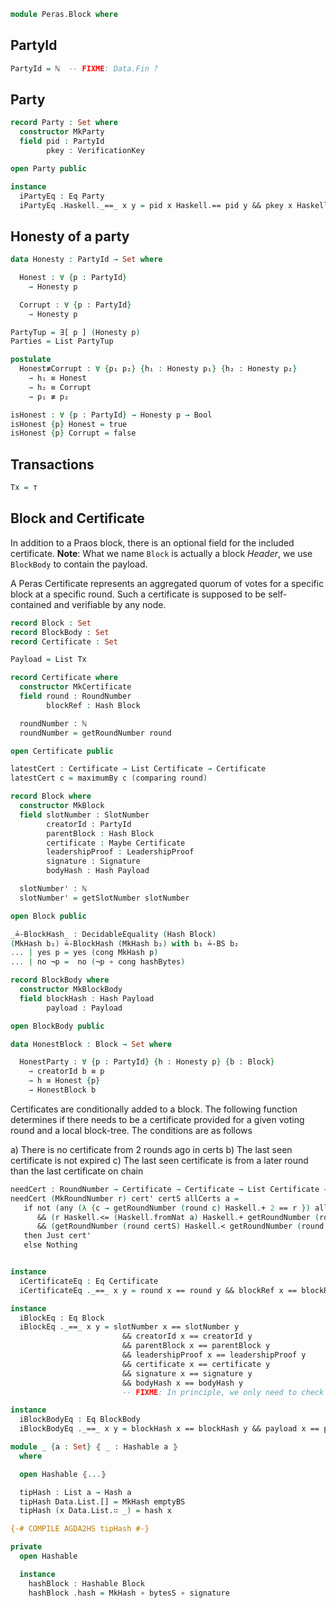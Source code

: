 ```agda
module Peras.Block where
```

<!--
```agda
open import Agda.Builtin.Nat using (Nat)
open import Data.Bool using (Bool; true; false)
open import Data.List using (List; null; head; filter)
open import Data.List.Membership.Propositional using (_∈_; _∉_)
open import Data.Nat using (ℕ)
open import Data.Nat.Properties using (<-strictTotalOrder)
open import Data.Product using (Σ; _,_; ∃; Σ-syntax; ∃-syntax; _×_; proj₁; proj₂)
open import Data.Unit using (⊤)
open import Function using (_∘_)
open import Haskell.Prelude as Haskell using (Eq; _==_; True; False; _&&_; Maybe; maybe; if_then_else_; not; any; Just; Nothing)
open import Level using (0ℓ)
open import Relation.Binary using (StrictTotalOrder; DecidableEquality)
open import Relation.Nullary using (yes; no; ¬_)

open import Data.Nat.Properties using (≤-totalOrder)
open import Data.List.Extrema (≤-totalOrder) using (argmax)

import Relation.Binary.PropositionalEquality as Equ
open Equ using (_≡_; _≢_; cong)

open import Peras.Crypto
open import Peras.Numbering
open import Peras.Util

{-# FOREIGN AGDA2HS
{-# LANGUAGE DeriveGeneric #-}
import GHC.Generics (Generic)
import Peras.Crypto (Hash (..), Hashable (..))
import Prelude hiding (round)
#-}

{-# FOREIGN GHC
import qualified Peras.Block as G
#-}
```
-->

## PartyId

```agda
PartyId = ℕ  -- FIXME: Data.Fin ?
```

<!--
```agda
{-# FOREIGN AGDA2HS
-- Use `Integer` for compatibility with `MAlonzo`.
type PartyId = Integer
#-}
```
-->

## Party

```agda
record Party : Set where
  constructor MkParty
  field pid : PartyId
        pkey : VerificationKey

open Party public

instance
  iPartyEq : Eq Party
  iPartyEq .Haskell._==_ x y = pid x Haskell.== pid y && pkey x Haskell.== pkey y
```

<!--
```agda
{-# COMPILE AGDA2HS Party deriving (Generic) #-}
{-# COMPILE GHC Party = data G.Party (G.MkParty) #-}
{-# COMPILE AGDA2HS iPartyEq #-}
```
-->

## Honesty of a party

```agda
data Honesty : PartyId → Set where

  Honest : ∀ {p : PartyId}
    → Honesty p

  Corrupt : ∀ {p : PartyId}
    → Honesty p
```
```agda
PartyTup = ∃[ p ] (Honesty p)
Parties = List PartyTup
```

```agda
postulate
  Honest≢Corrupt : ∀ {p₁ p₂} {h₁ : Honesty p₁} {h₂ : Honesty p₂}
    → h₁ ≡ Honest
    → h₂ ≡ Corrupt
    → p₁ ≢ p₂

isHonest : ∀ {p : PartyId} → Honesty p → Bool
isHonest {p} Honest = true
isHonest {p} Corrupt = false
```

## Transactions

```agda
Tx = ⊤
```

<!--
```agda
{-# COMPILE AGDA2HS Tx #-}
```
-->

## Block and Certificate

In addition to a Praos block, there is an optional field for the included certificate.
**Note**: What we name `Block` is actually a block _Header_, we use `BlockBody` to contain the payload.

A Peras Certificate represents an aggregated quorum of votes for a specific block at a specific round.
Such a certificate is supposed to be self-contained and verifiable by any node.

```agda
record Block : Set
record BlockBody : Set
record Certificate : Set

Payload = List Tx

record Certificate where
  constructor MkCertificate
  field round : RoundNumber
        blockRef : Hash Block

  roundNumber : ℕ
  roundNumber = getRoundNumber round

open Certificate public

latestCert : Certificate → List Certificate → Certificate
latestCert c = maximumBy c (comparing round)

record Block where
  constructor MkBlock
  field slotNumber : SlotNumber
        creatorId : PartyId
        parentBlock : Hash Block
        certificate : Maybe Certificate
        leadershipProof : LeadershipProof
        signature : Signature
        bodyHash : Hash Payload

  slotNumber' : ℕ
  slotNumber' = getSlotNumber slotNumber

open Block public

_≟-BlockHash_ : DecidableEquality (Hash Block)
(MkHash b₁) ≟-BlockHash (MkHash b₂) with b₁ ≟-BS b₂
... | yes p = yes (cong MkHash p)
... | no ¬p =  no (¬p ∘ cong hashBytes)

record BlockBody where
  constructor MkBlockBody
  field blockHash : Hash Payload
        payload : Payload

open BlockBody public
```
```agda
data HonestBlock : Block → Set where

  HonestParty : ∀ {p : PartyId} {h : Honesty p} {b : Block}
    → creatorId b ≡ p
    → h ≡ Honest {p}
    → HonestBlock b
```
Certificates are conditionally added to a block. The following function determines
if there needs to be a certificate provided for a given voting round and a local
block-tree. The conditions are as follows

a) There is no certificate from 2 rounds ago in certs
b) The last seen certificate is not expired
c) The last seen certificate is from a later round than
   the last certificate on chain
```agda
needCert : RoundNumber → Certificate → Certificate → List Certificate → Nat → Maybe Certificate
needCert (MkRoundNumber r) cert' certS allCerts a =
   if not (any (λ {c → getRoundNumber (round c) Haskell.+ 2 == r }) allCerts)  -- (a)
      && (r Haskell.<= (Haskell.fromNat a) Haskell.+ getRoundNumber (round cert'))               -- (b)
      && (getRoundNumber (round certS) Haskell.< getRoundNumber (round cert')) -- (c)
   then Just cert'
   else Nothing
```
<!--
```agda
{-# COMPILE AGDA2HS Payload #-}
{-# COMPILE AGDA2HS Block deriving (Generic) #-}
{-# COMPILE GHC Block = data G.Block (G.MkBlock) #-}
{-# COMPILE AGDA2HS BlockBody deriving (Generic) #-}
{-# COMPILE GHC BlockBody = data G.BlockBody (G.MkBlockBody) #-}
{-# COMPILE AGDA2HS Certificate deriving (Generic) #-}
{-# COMPILE GHC Certificate = data G.Certificate (G.MkCertificate) #-}
{-# COMPILE AGDA2HS needCert #-}
```
-->

```agda

instance
  iCertificateEq : Eq Certificate
  iCertificateEq ._==_ x y = round x == round y && blockRef x == blockRef y

instance
  iBlockEq : Eq Block
  iBlockEq ._==_ x y = slotNumber x == slotNumber y
                         && creatorId x == creatorId y
                         && parentBlock x == parentBlock y
                         && leadershipProof x == leadershipProof y
                         && certificate x == certificate y
                         && signature x == signature y
                         && bodyHash x == bodyHash y
                         -- FIXME: In principle, we only need to check equality of the signatures.

instance
  iBlockBodyEq : Eq BlockBody
  iBlockBodyEq ._==_ x y = blockHash x == blockHash y && payload x == payload y

module _ {a : Set} ⦃ _ : Hashable a ⦄
  where

  open Hashable ⦃...⦄

  tipHash : List a → Hash a
  tipHash Data.List.[] = MkHash emptyBS
  tipHash (x Data.List.∷ _) = hash x

{-# COMPILE AGDA2HS tipHash #-}

private
  open Hashable

  instance
    hashBlock : Hashable Block
    hashBlock .hash = MkHash ∘ bytesS ∘ signature
```

<!--
```agda
{-# COMPILE AGDA2HS iCertificateEq #-}
{-# COMPILE AGDA2HS iBlockEq #-}
{-# COMPILE AGDA2HS iBlockBodyEq #-}

{-# COMPILE AGDA2HS hashBlock #-}
```
-->
